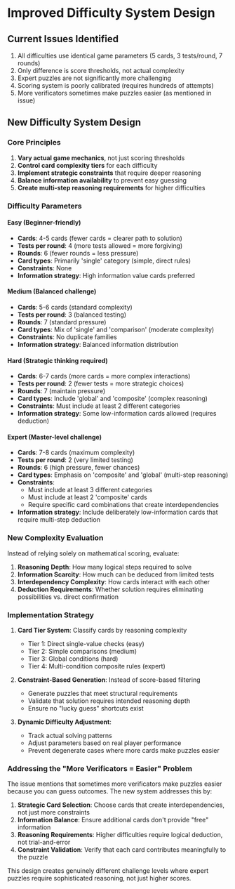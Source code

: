 # Improved Difficulty System Design

## Current Issues Identified
1. All difficulties use identical game parameters (5 cards, 3 tests/round, 7 rounds)
2. Only difference is score thresholds, not actual complexity
3. Expert puzzles are not significantly more challenging
4. Scoring system is poorly calibrated (requires hundreds of attempts)
5. More verificators sometimes make puzzles easier (as mentioned in issue)

## New Difficulty System Design

### Core Principles
1. **Vary actual game mechanics**, not just scoring thresholds
2. **Control card complexity tiers** for each difficulty
3. **Implement strategic constraints** that require deeper reasoning
4. **Balance information availability** to prevent easy guessing
5. **Create multi-step reasoning requirements** for higher difficulties

### Difficulty Parameters

#### Easy (Beginner-friendly)
- **Cards**: 4-5 cards (fewer cards = clearer path to solution)
- **Tests per round**: 4 (more tests allowed = more forgiving)
- **Rounds**: 6 (fewer rounds = less pressure)
- **Card types**: Primarily 'single' category (simple, direct rules)
- **Constraints**: None
- **Information strategy**: High information value cards preferred

#### Medium (Balanced challenge)
- **Cards**: 5-6 cards (standard complexity)
- **Tests per round**: 3 (balanced testing)
- **Rounds**: 7 (standard pressure)
- **Card types**: Mix of 'single' and 'comparison' (moderate complexity)
- **Constraints**: No duplicate families
- **Information strategy**: Balanced information distribution

#### Hard (Strategic thinking required)
- **Cards**: 6-7 cards (more cards = more complex interactions)
- **Tests per round**: 2 (fewer tests = more strategic choices)
- **Rounds**: 7 (maintain pressure)
- **Card types**: Include 'global' and 'composite' (complex reasoning)
- **Constraints**: Must include at least 2 different categories
- **Information strategy**: Some low-information cards allowed (requires deduction)

#### Expert (Master-level challenge)
- **Cards**: 7-8 cards (maximum complexity)
- **Tests per round**: 2 (very limited testing)
- **Rounds**: 6 (high pressure, fewer chances)
- **Card types**: Emphasis on 'composite' and 'global' (multi-step reasoning)
- **Constraints**: 
  - Must include at least 3 different categories
  - Must include at least 2 'composite' cards
  - Require specific card combinations that create interdependencies
- **Information strategy**: Include deliberately low-information cards that require multi-step deduction

### New Complexity Evaluation

Instead of relying solely on mathematical scoring, evaluate:

1. **Reasoning Depth**: How many logical steps required to solve
2. **Information Scarcity**: How much can be deduced from limited tests
3. **Interdependency Complexity**: How cards interact with each other
4. **Deduction Requirements**: Whether solution requires eliminating possibilities vs. direct confirmation

### Implementation Strategy

1. **Card Tier System**: Classify cards by reasoning complexity
   - Tier 1: Direct single-value checks (easy)
   - Tier 2: Simple comparisons (medium)
   - Tier 3: Global conditions (hard)
   - Tier 4: Multi-condition composite rules (expert)

2. **Constraint-Based Generation**: Instead of score-based filtering
   - Generate puzzles that meet structural requirements
   - Validate that solution requires intended reasoning depth
   - Ensure no "lucky guess" shortcuts exist

3. **Dynamic Difficulty Adjustment**: 
   - Track actual solving patterns
   - Adjust parameters based on real player performance
   - Prevent degenerate cases where more cards make puzzles easier

### Addressing the "More Verificators = Easier" Problem

The issue mentions that sometimes more verificators make puzzles easier because you can guess outcomes. The new system addresses this by:

1. **Strategic Card Selection**: Choose cards that create interdependencies, not just more constraints
2. **Information Balance**: Ensure additional cards don't provide "free" information
3. **Reasoning Requirements**: Higher difficulties require logical deduction, not trial-and-error
4. **Constraint Validation**: Verify that each card contributes meaningfully to the puzzle

This design creates genuinely different challenge levels where expert puzzles require sophisticated reasoning, not just higher scores.